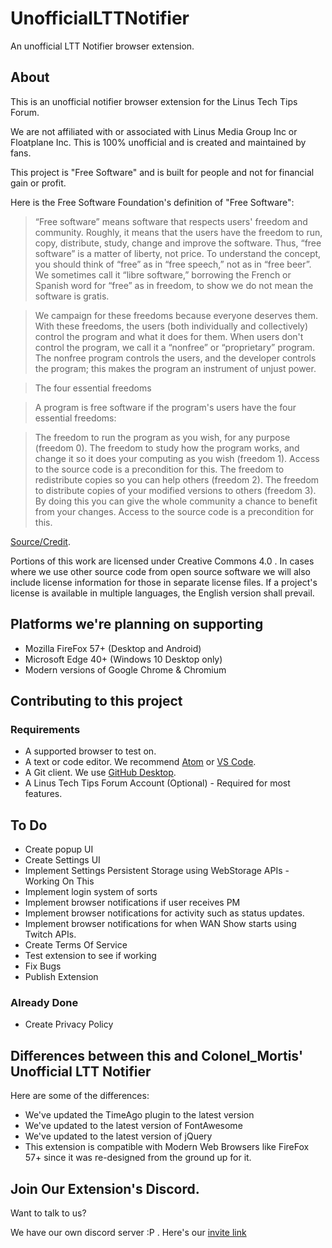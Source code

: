 # UnofficialLTTNotifier
An unofficial LTT Notifier browser extension.

## About
This is an unofficial notifier browser extension for the Linus Tech Tips Forum.

We are not affiliated with or associated with Linus Media Group Inc or Floatplane Inc.
This is 100% unofficial and is created and maintained by fans.

This project is "Free Software" and is built for people and not for financial gain or profit.

Here is the Free Software Foundation's definition of "Free Software":
>  “Free software” means software that respects users' freedom and community.
Roughly, it means that the users have the freedom to run, copy, distribute, study, change and improve the software.
Thus, “free software” is a matter of liberty, not price. To understand the concept, you should think of “free” as in “free speech,”
not as in “free beer”. We sometimes call it “libre software,” borrowing the French or Spanish word for “free” as in freedom,
 to show we do not mean the software is gratis.

> We campaign for these freedoms because everyone deserves them. With these freedoms,
 the users (both individually and collectively) control the program and what it does for them.
  When users don't control the program, we call it a “nonfree” or “proprietary” program.
   The nonfree program controls the users, and the developer controls the program;
    this makes the program an instrument of unjust power.

> The four essential freedoms

> A program is free software if the program's users have the four essential freedoms:

>    The freedom to run the program as you wish, for any purpose (freedom 0).
    The freedom to study how the program works, and change it so it does your computing as you wish (freedom 1). Access to the source code is a precondition for this.
    The freedom to redistribute copies so you can help others (freedom 2).
    The freedom to distribute copies of your modified versions to others (freedom 3). By doing this you can give the whole community a chance to benefit from your changes. Access to the source code is a precondition for this.

[Source/Credit](https://www.gnu.org/philosophy/free-sw.html).

Portions of this work are licensed under Creative Commons 4.0 . In cases where we use other source code from open source software we will also include license information for those in separate license files. If a project's license is available in multiple languages, the English version shall prevail.

## Platforms we're planning on supporting
* Mozilla FireFox 57+ (Desktop and Android)
* Microsoft Edge 40+ (Windows 10 Desktop only)
* Modern versions of Google Chrome & Chromium

## Contributing to this project

### Requirements
* A supported browser to test on.
* A text or code editor. We recommend [Atom](https://atom.io) or [VS Code](https://code.visualstudio.com).
* A Git client. We use [GitHub Desktop](https://desktop.github.com).
* A Linus Tech Tips Forum Account (Optional) - Required for most features.

## To Do
* Create popup UI
* Create Settings UI
* Implement Settings Persistent Storage using WebStorage APIs - Working On This
* Implement login system of sorts
* Implement browser notifications if user receives PM
* Implement browser notifications for activity such as status updates.
* Implement browser notifications for when WAN Show starts using Twitch APIs.
* Create Terms Of Service
* Test extension to see if working
* Fix Bugs
* Publish Extension

### Already Done
* Create Privacy Policy

## Differences between this and Colonel_Mortis' Unofficial LTT Notifier

Here are some of the differences:
* We've updated the TimeAgo plugin to the latest version
* We've updated to the latest version of FontAwesome
* We've updated to the latest version of jQuery
* This extension is compatible with Modern Web Browsers like FireFox 57+ since it was re-designed from the ground up for it.

## Join Our Extension's Discord.
Want to talk to us?

We have our own discord server :P . Here's our [invite link](https://discord.gg/WWwfXF8)
